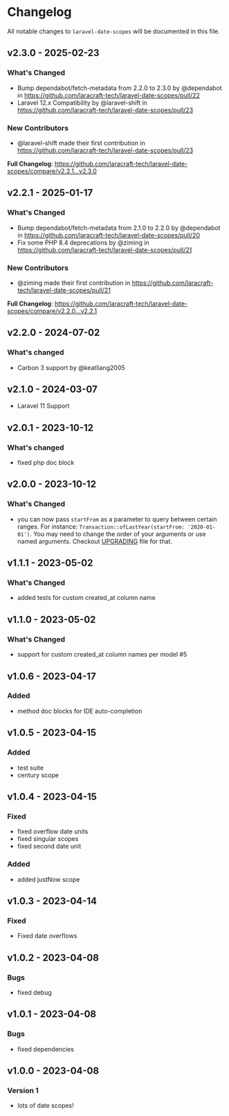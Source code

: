 # Changelog

All notable changes to `laravel-date-scopes` will be documented in this file.

## v2.3.0 - 2025-02-23

### What's Changed

* Bump dependabot/fetch-metadata from 2.2.0 to 2.3.0 by @dependabot in https://github.com/laracraft-tech/laravel-date-scopes/pull/22
* Laravel 12.x Compatibility by @laravel-shift in https://github.com/laracraft-tech/laravel-date-scopes/pull/23

### New Contributors

* @laravel-shift made their first contribution in https://github.com/laracraft-tech/laravel-date-scopes/pull/23

**Full Changelog**: https://github.com/laracraft-tech/laravel-date-scopes/compare/v2.2.1...v2.3.0

## v2.2.1 - 2025-01-17

### What's Changed

* Bump dependabot/fetch-metadata from 2.1.0 to 2.2.0 by @dependabot in https://github.com/laracraft-tech/laravel-date-scopes/pull/20
* Fix some PHP 8.4 deprecations by @ziming in https://github.com/laracraft-tech/laravel-date-scopes/pull/21

### New Contributors

* @ziming made their first contribution in https://github.com/laracraft-tech/laravel-date-scopes/pull/21

**Full Changelog**: https://github.com/laracraft-tech/laravel-date-scopes/compare/v2.2.0...v2.2.1

## v2.2.0 - 2024-07-02

### What's changed

* Carbon 3 support by @keatliang2005

## v2.1.0 - 2024-03-07

* Laravel 11 Support

## v2.0.1 - 2023-10-12

### What's changed

- fixed php doc block

## v2.0.0 - 2023-10-12

### What's Changed

- you can now pass `startFrom` as a parameter to query between certain ranges. For instance: `Transaction::ofLastYear(startFrom: '2020-01-01')`. You may need to change the order of your arguments or use named arguments. Checkout [UPGRADING](https://github.com/laracraft-tech/laravel-date-scopes/blob/main/UPGRADING.md) file for that.

## v1.1.1 - 2023-05-02

### What's Changed

- added tests for custom created_at column name

## v1.1.0 - 2023-05-02

### What's Changed

- support for custom created_at column names per model #5

## v1.0.6 - 2023-04-17

### Added

- method doc blocks for IDE auto-completion

## v1.0.5 - 2023-04-15

### Added

- test suite
- century scope

## v1.0.4 - 2023-04-15

### Fixed

- fixed overflow date units
- fixed singular scopes
- fixed second date unit

### Added

- added justNow scope

## v1.0.3 - 2023-04-14

### Fixed

- Fixed date overflows

## v1.0.2 - 2023-04-08

### Bugs

- fixed debug

## v1.0.1 - 2023-04-08

### Bugs

- fixed dependencies

## v1.0.0 - 2023-04-08

### Version 1

- lots of date scopes!
